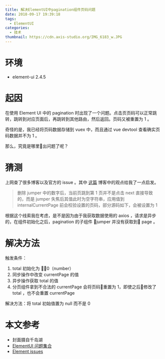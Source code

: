 ```yaml
---
title: 解决ElementUI中pagination组件页码问题
date: 2018-09-17 19:39:18
tags:
  - ElementUI
categories:
  - 技术
thumbnail: https://cdn.axis-studio.org/IMG_6183_w.JPG
---
```


# 环境
- element-ui 2.4.5

# 起因

在使用 Element UI 中的 pagination 时出现了一个问题。点击页页码可以正常跳转，跳转到对应页面后，再跳转到其他路由，然后返回。页码又被重置为 1 。

奇怪的是，我已经将页码数据存储到 vuex 中，而且通过 vue devtool 查看确实页码数据并不为 1 。

那么，究竟是哪里出问题了呢？

# 猜测

上网查了很多博客以及官方的 issue 。其中 [这篇](https://lhajh.github.io/ui/2017/09/15/elementui-problem-collection.html) 博客中的观点给我了一点启发。

> 删除 jumper 中的数字后，当前页跳到第 1 页并不是点击 next 直接导致的，而是 jumper 失焦后其值此时为空字符串，应用值到 internalCurrentPage 前会校验设置的页码，部分源码如下，会被设置为 1

根据这个线索我在考虑，是不是因为由于我获取数据使用的 axios ，请求是异步的，在组件初始化之后，pagination 的子组件 jumper 并没有获取到 page 。

# 解决方法

触发条件：

1. total 初始化为 0（number）
2. 同步操作中改变 currentPage 的值
3. 异步操作获取 total 的值
4. 分页组件拿到不合法的 currentPage 会将页码重置为 1，即使之后修改了 total ，也不会重置 currentPage

解决方法：将 total 初始值置为 null 而不是 0



# 本文参考
- 封面摄自千岛湖
- [ElementUI 问题集合](https://lhajh.github.io/ui/2017/09/15/elementui-problem-collection.html)
- [Element issues](https://github.com/ElemeFE/element/issues)